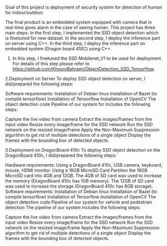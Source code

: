 Goal of this project is deployment of security system for detection of human for indoor/outdoor.

The final product is an embedded system equipped with camera that in real-time gives alarm in the case of seeing human. 
This project has three main steps: 
In the first step, I implemented the SSD object detection which is finetuned for new dataset. 
In the second step, I deploy the inference part on server using C++.
In the third step, I deploy the inference part on embedded system (Dragon board 410C) using C++.


1. In this step, I finetuned the SSD Mobilenet_V1 to be used for deployment. 
For details of this step please refer to https://github.com/KhosroBahrami/ObjectDetection_SSD_Tensorflow.




2.Deployment on Server
To deploy SSD object detection on server, I did/prepared the following steps:

Software requirements:
Installation of Debian linux
Installation of Bazel (to compile tensorflow)
Installation of Tensorflow
Installation of OpenCV
The object detection code
Pipeline of our system for includes the following steps:

Capture the live video from camera
Extract the images/frames from the input video
Resize every image/frame for the SSD network
Run the SSD network on the resized image/frame
Apply the Non-Maximum Suppression algorithm to get rid of multiple detections of a single object
Display the frames with the bounding box of detected objects.




3.Deployment on DragonBoard 410c
To deploy SSD object detection on the DragonBoard 410c, I did/prepared the following steps:

Hardware requirements:
Using a DragonBoard 410c, USB camera, keyboard, mouse, HDMI monitor.
Using a 16GB MicroSD Card
Partition the 16GB MicroSD card into 4GB and 12GB.
The 4GB of SD card was used to increase the memory (DragonBoard 410c has 1GB memory).
The 12GB of SD card was used to increase the storage (DragonBoard 410c has 8GB storage).
Software requirements:
Installation of Debian linux
Installation of Bazel (to compile tensorflow)
Installation of Tensorflow
Installation of OpenCV
The object detection code
Pipeline of our system for vehicle and pedestrain detection
The pipeline of our system includes the following steps:

Capture the live video from camera
Extract the images/frames from the input video
Resize every image/frame for the SSD network
Run the SSD network on the resized image/frame
Apply the Non-Maximum Suppression algorithm to get rid of multiple detections of a single object
Display the frames with the bounding box of detected objects.

